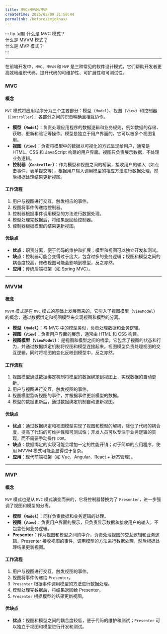 ```yaml
---
title: MVC/MVVM/MVP
createTime: 2025/02/09 21:58:44
permalink: /before/zmjqknax/
---
```


::: tip 问题
什么是 MVC 模式？  
什么是 MVVM 模式？  
什么是 MVP 模式？  
:::

---

在前端开发中，`MVC`、`MVVM` 和 `MVP` 是三种常见的软件设计模式，它们帮助开发者更高效地组织代码，提升代码的可维护性、可扩展性和可测试性。

### MVC

#### 概念

`MVC` 模式将应用程序分为三个主要部分：模型（`Model`）、视图（`View`）和控制器（`Controller`），各部分之间的职责明确且相互协作。

- **模型（`Model`）**：负责处理应用程序的数据逻辑和业务规则，例如数据的存储、获取、更新和验证等操作。模型是独立于用户界面的，它可以被多个视图复用。
- **视图（`View`）**：负责将模型中的数据以可视化的方式呈现给用户，通常是 HTML、CSS 和 JavaScript 构建的用户界面。视图只负责展示数据，不处理业务逻辑。
- **控制器（`Controller`）**：作为模型和视图之间的桥梁，接收用户的输入（如点击事件、表单提交等），根据用户输入调用模型的相应方法进行数据处理，然后根据处理结果更新视图。

#### 工作流程

1. 用户与视图进行交互，触发相应的事件。
2. 视图将事件传递给控制器。
3. 控制器根据事件调用模型的方法进行数据处理。
4. 模型处理完数据后，将结果返回给控制器。
5. 控制器根据模型的结果更新视图。

#### 优缺点

- **优点**：职责分离，便于代码的维护和扩展；模型和视图可以独立开发和测试。
- **缺点**：控制器可能会变得过于庞大，包含过多的业务逻辑；视图和模型之间的耦合度较高，修改视图可能会影响到模型，反之亦然。
- **应用**：传统后端框架（如 Spring MVC）。

---

### MVVM

#### 概念

`MVVM` 模式是在 `MVC` 模式的基础上发展而来的，它引入了视图模型（`ViewModel`）的概念，通过数据绑定和视图模型来实现视图和模型的分离。

- **模型（`Model`）**：与 MVC 中的模型类似，负责处理数据和业务逻辑。
- **视图（`View`）**：负责用户界面的展示，通常由 HTML 和 CSS 构建。
- **视图模型（`ViewModel`）**：是视图和模型之间的桥梁，它包含了视图的状态和行为，并通过数据绑定机制将视图和模型连接起来。视图模型负责处理视图的交互逻辑，同时将视图的变化反映到模型中，反之亦然。

#### 工作流程

1. 视图模型通过数据绑定机制将模型的数据绑定到视图上，实现数据的自动更新。
2. 用户与视图进行交互，触发视图的事件。
3. 视图模型监听视图的事件，并根据事件更新模型的数据。
4. 模型的数据更新后，通过数据绑定机制自动更新视图。

#### 优缺点

- **优点**：通过数据绑定和视图模型实现了视图和模型的解耦，降低了代码的耦合度，提高了代码的可维护性和可测试性；开发人员可以专注于业务逻辑的实现，而不需要手动操作 `DOM`。
- **缺点**：数据绑定的实现可能会增加一定的性能开销；对于简单的应用程序，使用 MVVM 模式可能会显得过于复杂。
- **应用**：现代前端框架（如 Vue、Angular、React + 状态管理）。

---

### MVP

#### 概念

`MVP` 模式也是从 `MVC` 模式演变而来的，它将控制器替换为了 `Presenter`，进一步强调了视图和模型的分离。

- **模型（`Model`）**：同样负责数据和业务逻辑的处理。
- **视图（`View`）**：负责用户界面的展示，只负责显示数据和接收用户的输入，不包含任何业务逻辑。
- **Presenter**：作为视图和模型之间的中介，负责处理视图的交互逻辑和业务逻辑。Presenter 接收视图的事件，调用模型的方法进行数据处理，然后根据处理结果更新视图。

#### 工作流程

1. 用户与视图进行交互，触发视图的事件。
2. 视图将事件传递给 `Presenter`。
3. `Presenter` 根据事件调用模型的方法进行数据处理。
4. 模型处理完数据后，将结果返回给 Presenter。
5. `Presenter` 根据模型的结果更新视图。

#### 优缺点

- **优点**：视图和模型之间的耦合度较低，便于代码的维护和测试；`Presenter` 可以独立于视图和模型进行开发和测试。
